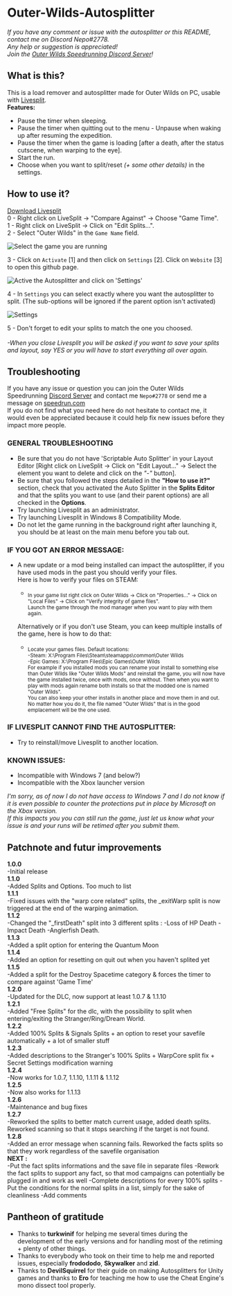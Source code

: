 # Outer-Wilds-Autosplitter
*If you have any comment or issue with the autosplitter or this README, contact me on Discord Nepo#2778.<br>
Any help or suggestion is appreciated!*<br>
*Join the [Outer Wilds Speedrunning Discord Server](https://discord.gg/pW4cqtEqUh)!*

## What is this?
This is a load remover and autosplitter made for Outer Wilds on PC, usable with [Livesplit](https://livesplit.org/).<br>
__Features:__<br>
* Pause the timer when sleeping.<br>
* Pause the timer when quitting out to the menu - Unpause when waking up after resuming the expedition.<br>
* Pause the timer when the game is loading [after a death, after the status cutscene, when warping to the eye].<br>
* Start the run.<br>
* Choose when you want to split/reset *(+ some other details)* in the settings.<br>

## How to use it?

[Download Livesplit](https://livesplit.org/downloads/)<br>
0 - Right click on LiveSplit -> "Compare Against" -> Choose "Game Time".<br>
1 - Right click on LiveSplit -> Click on "Edit Splits...".<br>
2 - Select "Outer Wilds" in the `Game Name` field.<br>

![Select the game you are running](https://github.com/sseneca42/Outer-Wilds-Autosplitter/blob/main/Images/Image1_GameName.png)<br>

3 - Click on `Activate` [1] and then click on `Settings` [2]. Click on `Website` [3] to open this github page.<br>

![Active the Autosplitter and click on 'Settings'](https://github.com/sseneca42/Outer-Wilds-Autosplitter/blob/main/Images/Image2_ActivateSettings.png)<br>

4 - In `Settings` you can select exactly where you want the autosplitter to split. (The sub-options will be ignored if the parent option isn't activated)<br>

![Settings](https://github.com/sseneca42/Outer-Wilds-Autosplitter/blob/main/Images/Image3_SettingsScreen.png)<br>

5 - Don't forget to edit your splits to match the one you choosed.<br><br>
*-When you close Livesplit you will be asked if you want to save your splits and layout, say YES or you will have to start everything all over again.<br>*

## Troubleshooting
If you have any issue or question you can join the Outer Wilds Speedrunning [Discord Server](https://discord.gg/T69zH3UnSZ) and contact me `Nepo#2778` or send me a message on [speedrun.com](https://www.speedrun.com/user/Nepo)<br>
If you do not find what you need here do not hesitate to contact me, it would even be appreciated because it could help fix new issues before they impact more people.<br>

### __GENERAL TROUBLESHOOTING__<br>
* Be sure that you do not have 'Scriptable Auto Splitter' in your Layout Editor [Right click on LiveSplit -> Click on "Edit Layout..." -> Select the element you want to delete and click on the *"-"* button].<br>
* Be sure that you followed the steps detailed in the __"How to use it?"__ section, check that you activated the Auto Splitter in the __Splits Editor__ and that the splits you want to use (and their parent options) are all checked in the __Options__.<br>
* Try launching Livesplit as an administrator.<br>
* Try launching Livesplit in Windows 8 Compatibility Mode.<br>
* Do not let the game running in the background right after launching it, you should be at least on the main menu before you tab out.<br>

### __IF YOU GOT AN ERROR MESSAGE:__<br>
* A new update or a mod being installed can impact the autosplitter, if you have used mods in the past you should verify your files.<br>
Here is how to verify your files on STEAM:<br>
   * <sub>In your game list right click on Outer Wilds -> Click on "Properties..." -> Click on "Local Files" -> Click on "Verify integrity of game files".<br>Launch the game through the mod manager when you want to play with them again.</sub><br>

  Alternatively or if you don't use Steam, you can keep multiple installs of the game, here is how to do that:<br>
   * <sub>Locate your games files. Default locations: <br>-Steam: X:\Program Files\Steam\steamapps\common\Outer Wilds<br>-Epic Games: X:\Program Files\Epic Games\Outer Wilds<br>For example if you installed mods you can rename your install to something else than Outer Wilds like "Outer Wilds Mods" and reinstall the game, you will now have the game installed twice, once with mods, once without. Then when you want to play with mods again rename both installs so that the modded one is named "Outer Wilds".<br>You can also keep your other installs in another place and move them in and out. No matter how you do it, the file named "Outer Wilds" that is in the good emplacement will be the one used. </sub><br>

### __IF LIVESPLIT CANNOT FIND THE AUTOSPLITTER:__<br>
* Try to reinstall/move Livesplit to another location.<br>

### __KNOWN ISSUES:__<br>
* Incompatible with Windows 7 (and below?)<br>
* Incompatible with the Xbox launcher version<br>

_I'm sorry, as of now I do not have access to Windows 7 and I do not know if it is even possible to counter the protections put in place by Microsoft on the Xbox version.<br>
If this impacts you you can still run the game, just let us know what your issue is and your runs will be retimed after you submit them._

## Patchnote and futur improvements
__1.0.0__<br>
-Initial release<br>
__1.1.0__<br>
-Added Splits and Options. Too much to list<br>
__1.1.1__<br>
-Fixed issues with the "warp core related" splits, the _exitWarp split is now triggered at the end of the warping animation.<br>
__1.1.2__<br>
-Changed the "_firstDeath" split into 3 different splits : -Loss of HP Death -Impact Death -Anglerfish Death.<br>
__1.1.3__<br>
-Added a split option for entering the Quantum Moon<br>
__1.1.4__<br>
-Added an option for resetting on quit out when you haven't splited yet<br>
__1.1.5__<br>
-Added a split for the Destroy Spacetime category & forces the timer to compare against 'Game Time'<br>
__1.2.0__<br>
-Updated for the DLC, now support at least 1.0.7 & 1.1.10<br>
__1.2.1__<br>
-Added "Free Splits" for the dlc, with the possibility to split when entering/exiting the Stranger/Ring/Dream World.<br>
__1.2.2__<br>
-Added 100% Splits & Signals Splits + an option to reset your savefile automatically + a lot of smaller stuff<br>
__1.2.3__<br>
-Added descriptions to the Stranger's 100% Splits + WarpCore split fix + Secret Settings modification warning<br>
__1.2.4__<br>
-Now works for 1.0.7, 1.1.10, 1.1.11 & 1.1.12<br>
__1.2.5__<br>
-Now also works for 1.1.13<br>
__1.2.6__<br>
-Maintenance and bug fixes<br>
__1.2.7__<br>
-Reworked the splits to better match current usage, added death splits. Reworked scanning so that it stops searching if the target is not found.<br>
__1.2.8__<br>
-Added an error message when scanning fails. Reworked the facts splits so that they work regardless of the savefile organisation<br>
__NEXT :__<br>
-Put the fact splits informations and the save file in separate files
-Rework the fact splits to support any fact, so that mod campaigns can potentially be plugged in and work as well
-Complete descriptions for every 100% splits
-Put the conditions for the normal splits in a list, simply for the sake of cleanliness
-Add comments

## Pantheon of gratitude

* Thanks to __turkwinif__ for helping me several times during the development of the early versions and for handling most of the retiming + plenty of other things.<br>
* Thanks to everybody who took on their time to help me and reported issues, especially __frodododo__, __Skywalker__ and __zid__.<br>
* Thanks to __DevilSquirrel__ for their guide on making Autosplitters for Unity games and thanks to __Ero__ for teaching me how to use the Cheat Engine's mono dissect tool properly.<br>
